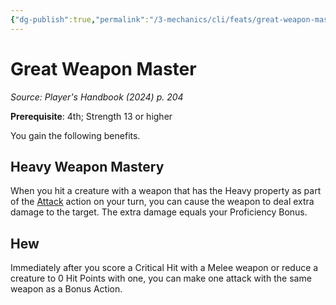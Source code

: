 ```yaml
---
{"dg-publish":true,"permalink":"/3-mechanics/cli/feats/great-weapon-master-xphb/","tags":["ttrpg-cli/compendium/src/5e/xphb","ttrpg-cli/feat"],"created":"2025-03-01T17:25:18.201-05:00","updated":"2025-03-01T18:44:36.636-05:00"}
---
```


# Great Weapon Master
*Source: Player's Handbook (2024) p. 204*  

**Prerequisite**: 4th; Strength 13 or higher

You gain the following benefits.

## Heavy Weapon Mastery

When you hit a creature with a weapon that has the Heavy property as part of the [Attack](3-Mechanics/CLI/rules/actions.md#Attack) action on your turn, you can cause the weapon to deal extra damage to the target. The extra damage equals your Proficiency Bonus.

## Hew

Immediately after you score a Critical Hit with a Melee weapon or reduce a creature to 0 Hit Points with one, you can make one attack with the same weapon as a Bonus Action.